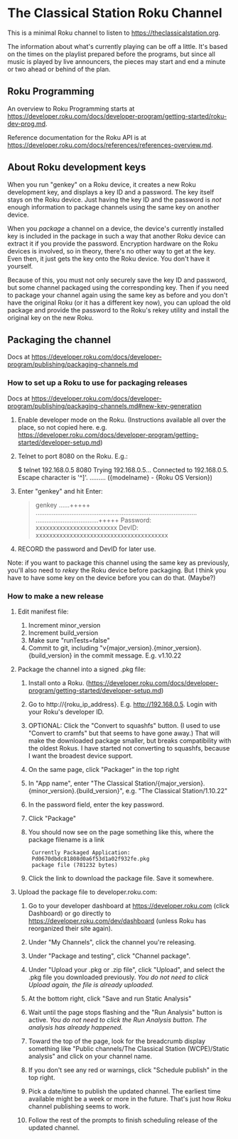 # The Classical Station Roku Channel

This is a minimal Roku channel to listen to
https://theclassicalstation.org.

The information about what's currently playing can be off a little.
It's based on the times on the playlist prepared before the programs,
but since all music is played by live announcers, the pieces may
start and end a minute or two ahead or behind of the plan.

## Roku Programming

An overview to Roku Programming starts at https://developer.roku.com/docs/developer-program/getting-started/roku-dev-prog.md.

Reference documentation for the Roku API is at https://developer.roku.com/docs/references/references-overview.md.

## About Roku development keys

When you run "genkey" on a Roku device, it creates a new Roku
development key, and displays a key ID and a password. The key
itself stays on the Roku device. Just having the key ID and the
password is *not* enough information to package channels using
the same key on another device.

When you *package* a channel on a device, the device's currently
installed key is included in the package in such a way that
another Roku device can extract it if you provide the password.
Encryption hardware on the Roku devices is involved, so in theory,
there's no other way to get at the key. Even then, it
just gets the key onto the Roku device. You don't have it yourself.

Because of this, you must not only securely save the key ID and
password, but some channel packaged using the corresponding key.
Then if you need to package your channel again using the same
key as before and you don't have the original Roku (or it has
a different key now), you can upload the old package and provide the password to the Roku's rekey utility and install the original
key on the new Roku.

## Packaging the channel

Docs at https://developer.roku.com/docs/developer-program/publishing/packaging-channels.md

### How to set up a Roku to use for packaging releases

Docs at https://developer.roku.com/docs/developer-program/publishing/packaging-channels.md#new-key-generation

1. Enable developer mode on the Roku. (Instructions available all over the place, so not copied here. e.g. https://developer.roku.com/docs/developer-program/getting-started/developer-setup.md)

2. Telnet to port 8080 on the Roku.  E.g.:


    $ telnet 192.168.0.5 8080
    Trying 192.168.0.5...
    Connected to 192.168.0.5.
    Escape character is '^]'.
    ......... ({modelname} - {Roku OS Version})
    >


3. Enter "genkey" and hit Enter:


    >   genkey
    ......+++++
    ..........................................................................................
    ...................................+++++
    Password: xxxxxxxxxxxxxxxxxxxxxxxx
    DevID: xxxxxxxxxxxxxxxxxxxxxxxxxxxxxxxxxxxxxxx


4. RECORD the password and DevID for later use.

Note: if you want to package this channel using the same key
as previously, you'll also need to *rekey* the Roku device
before packaging.  But I think you have to have some key on
the device before you can do that. (Maybe?)

### How to make a new release

1. Edit manifest file:

   1. Increment minor_version
   1. Increment build_version
   1. Make sure "runTests=false"
   1. Commit to git, including "v{major_version}.{minor_version}.{build_version} in the commit message. E.g. v1.10.22

1. Package the channel into a signed .pkg file:

    1. Install onto a Roku. (https://developer.roku.com/docs/developer-program/getting-started/developer-setup.md)

    1. Go to http://{roku_ip_address}. E.g. http://192.168.0.5. Login with your Roku's developer ID.

    1. OPTIONAL: Click the "Convert to squashfs" button. (I used to use "Convert to cramfs" but that seems to have gone away.)  That will make the downloaded package smaller, but breaks compatibility with the oldest Rokus. I have started not converting to squashfs, because I want the broadest device support.

    1. On the same page, click "Packager" in the top right

    1. In "App name", enter "The Classical Station/{major_version}.{minor_version}.{build_version}", e.g. "The Classical Station/1.10.22"

    1. In the password field, enter the key password.

    1. Click "Package"

    1. You should now see on the page something like this, where the package filename is a link

            Currently Packaged Application:
            Pd0670dbdc81808d0a6f53d1a02f932fe.pkg
            package file (781232 bytes)

    1. Click the link to download the package file. Save it somewhere.

1. Upload the package file to developer.roku.com:

    1. Go to your developer dashboard at https://developer.roku.com (click Dashboard) or go directly to https://developer.roku.com/dev/dashboard (unless Roku has reorganized their site again).

    1. Under "My Channels", click the channel you're releasing.

    1. Under "Package and testing", click "Channel package".

    1. Under "Upload your .pkg or .zip file", click "Upload", and select the .pkg file you downloaded previously.  *You do not need to click Upload again, the file is already uploaded.*

    1. At the bottom right, click "Save and run Static Analysis"

    1. Wait until the page stops flashing and the "Run Analysis" button is active. *You do not need to click the Run Analysis button. The analysis has already happened.*

    1. Toward the top of the page, look for the breadcrumb display something like "Public channels/The Classical Station (WCPE)/Static analysis" and click on your channel name.

    1. If you don't see any red or warnings, click "Schedule publish" in the top right.

    1. Pick a date/time to publish the updated channel. The earliest time available might be a week or more in the future. That's just how Roku channel publishing seems to work.

    1. Follow the rest of the prompts to finish scheduling release of the updated channel.
